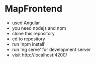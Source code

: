 # MapFrontend

- used Angular
- you need nodejs and npm
- clone this repository
- cd to repository
- run 'npm install'
- run 'ng serve' for development server
- visit http://localhost:4200/
